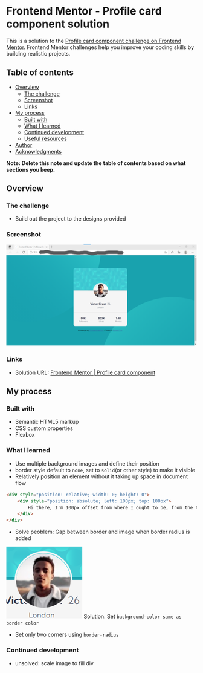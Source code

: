 # Frontend Mentor - Profile card component solution

This is a solution to the [Profile card component challenge on Frontend Mentor](https://www.frontendmentor.io/challenges/profile-card-component-cfArpWshJ). Frontend Mentor challenges help you improve your coding skills by building realistic projects. 

## Table of contents

- [Overview](#overview)
  - [The challenge](#the-challenge)
  - [Screenshot](#screenshot)
  - [Links](#links)
- [My process](#my-process)
  - [Built with](#built-with)
  - [What I learned](#what-i-learned)
  - [Continued development](#continued-development)
  - [Useful resources](#useful-resources)
- [Author](#author)
- [Acknowledgments](#acknowledgments)

**Note: Delete this note and update the table of contents based on what sections you keep.**

## Overview

### The challenge

- Build out the project to the designs provided

### Screenshot

![](./screenshots/screenshot.png)

### Links

- Solution URL: [Frontend Mentor | Profile card component](https://esther-guo.github.io/profile-card-component-fm/)

## My process

### Built with

- Semantic HTML5 markup
- CSS custom properties
- Flexbox

### What I learned

- Use multiple background images and define their position
- border style default to `none`, set to `solid`(or other style) to make it visible
- Relatively position an element without it taking up space in document flow
```html
<div style="position: relative; width: 0; height: 0">
    <div style="position: absolute; left: 100px; top: 100px">
        Hi there, I'm 100px offset from where I ought to be, from the top and left.
    </div>
</div>
```
- Solve peoblem: Gap between border and image when border radius is added

![](./screenshots/gap.png)
Solution: Set `background-color same as border color`

- Set only two corners using `border-radius` 

### Continued development

- unsolved: scale image to fill div

